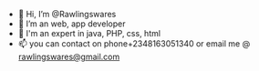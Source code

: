 - 👋 Hi, I’m @Rawlingswares
- 👀 I’m an web, app developer
- 🌱 I'm an expert in java, PHP, css, html
- 📫 you can contact on phone+2348163051340 or email me @ rawlingswares@gmail.com

<!---
Rawlingswares/Rawlingswares is a ✨ special ✨ repository because its `README.md` (this file) appears on your GitHub profile.
You can click the Preview link to take a look at your changes.
--->
